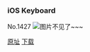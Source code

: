 ### iOS Keyboard
No.1427
![图片不见了~~~](https://imgs.xkcd.com/comics/ios_keyboard.png)

[原址](https://xkcd.com//1427) [下载](https://imgs.xkcd.com/comics/ios_keyboard.png)

